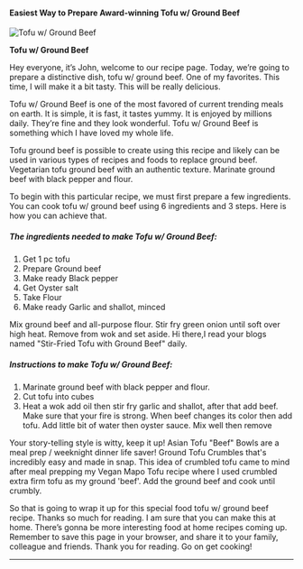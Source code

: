             

#### Easiest Way to Prepare Award-winning Tofu w/ Ground Beef

![Tofu w/ Ground Beef](https://img-global.cpcdn.com/recipes/68e0a492b5b9d3c1/751x532cq70/tofu-w-ground-beef-recipe-main-photo.jpg)

**Tofu w/ Ground Beef**

Hey everyone, it’s John, welcome to our recipe page. Today, we’re going to prepare a distinctive dish, tofu w/ ground beef. One of my favorites. This time, I will make it a bit tasty. This will be really delicious.

Tofu w/ Ground Beef is one of the most favored of current trending meals on earth. It is simple, it is fast, it tastes yummy. It is enjoyed by millions daily. They’re fine and they look wonderful. Tofu w/ Ground Beef is something which I have loved my whole life.

Tofu ground beef is possible to create using this recipe and likely can be used in various types of recipes and foods to replace ground beef. Vegetarian tofu ground beef with an authentic texture. Marinate ground beef with black pepper and flour.

To begin with this particular recipe, we must first prepare a few ingredients. You can cook tofu w/ ground beef using 6 ingredients and 3 steps. Here is how you can achieve that.

##### The ingredients needed to make Tofu w/ Ground Beef:

1.  Get 1 pc tofu
2.  Prepare Ground beef
3.  Make ready Black pepper
4.  Get Oyster salt
5.  Take Flour
6.  Make ready Garlic and shallot, minced

Mix ground beef and all-purpose flour. Stir fry green onion until soft over high heat. Remove from wok and set aside. Hi there,I read your blogs named "Stir-Fried Tofu with Ground Beef" daily.

##### Instructions to make Tofu w/ Ground Beef:

1.  Marinate ground beef with black pepper and flour.
2.  Cut tofu into cubes
3.  Heat a wok add oil then stir fry garlic and shallot, after that add beef. Make sure that your fire is strong. When beef changes its color then add tofu. Add little bit of water then oyster sauce. Mix well then remove

Your story-telling style is witty, keep it up! Asian Tofu "Beef" Bowls are a meal prep / weeknight dinner life saver! Ground Tofu Crumbles that's incredibly easy and made in snap. This idea of crumbled tofu came to mind after meal prepping my Vegan Mapo Tofu recipe where I used crumbled extra firm tofu as my ground 'beef'. Add the ground beef and cook until crumbly.

So that is going to wrap it up for this special food tofu w/ ground beef recipe. Thanks so much for reading. I am sure that you can make this at home. There’s gonna be more interesting food at home recipes coming up. Remember to save this page in your browser, and share it to your family, colleague and friends. Thank you for reading. Go on get cooking!

* * *
